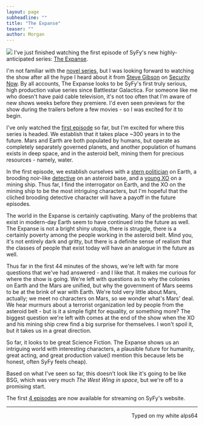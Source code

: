 ```yaml
---
layout: page
subheadline: ""
title: "The Expanse"
teaser: ""
author: Morgan
---
```


![](http://imgur.com/rkfkdAJ.jpg)
I've just finished watching the first episode of SyFy's new highly-anticipated series: [The Expanse](http://www.syfy.com/theexpanse).

I'm not familiar with the [novel series](https://en.wikipedia.org/wiki/The_Expanse_(novel_series)), but I was looking forward to watching the show after all the hype I heard about it from [Steve Gibson](https://twitter.com/sggrc) on [Security Now](https://twit.tv/shows/security-now). By all accounts, The Expanse looks to be SyFy's first truly serious, high production value series since Battlestar Galactica. For someone like me who doesn't have paid cable television, it's not too often that I'm aware of new shows weeks before they premiere. I'd even seen previews for the show during the trailers before a few movies - so I was excited for it to begin.

I've only watched the [first episode](http://www.syfy.com/theexpanse/videos/101-dulcinea) so far, but I'm excited for where this series is headed. We establish that it takes place ~300 years in to the future. Mars and Earth are both populated by humans, but operate as completely separately governed planets, and another population of humans exists in deep space, and in the asteroid belt, mining them for precious resources - namely, water.

In the first episode, we establish ourselves with a [stern politician](http://www.syfy.com/theexpanse/cast/chrisjen-avasarala/1) on Earth, a brooding noir-like [detective](http://www.syfy.com/theexpanse/cast/joe-miller/1) on an asteroid base, and a [young XO](http://www.syfy.com/theexpanse/cast/jim-holden/1) on a mining ship. Thus far, I find the interrogator on Earth, and the XO on the mining ship to be the most intriguing characters, but I'm hopeful that the cliched brooding detective character will have a payoff in the future episodes.

The world in the Expanse is certainly captivating. Many of the problems that exist in modern-day Earth seem to have continued into the future as well. The Expanse is not a bright shiny utopia, there is struggle, there is a certainly poverty among the people working in the asteroid belt. Mind you, it's not entirely dark and gritty, but there is a definite sense of realism that the classes of people that exist today will have an analogue in the future as well.

Thus far in the first 44 minutes of the shows, we're left with far more questions that we've had answered - and I like that. It makes me curious for where the show is going. We're left with questions as to why the colonies on Earth and the Mars are unified, but why the government of Mars seems to be at the brink of war with Earth. We're told very little about Mars, actually; we meet no characters on Mars, so we wonder what's Mars' deal. We hear murmurs about a terrorist organization led by people from the asteroid belt - but is it a simple fight for equality, or something more? The biggest question we're left with comes at the end of the show when the XO and his mining ship crew find a big surprise for themselves. I won't spoil it, but it takes us in a great direction.

So far, it looks to be great Science Fiction. The Expanse shows us an intriguing world with interesting characters, a plausible future for humanity, great acting, and great production value(I mention this because lets be honest, often SyFy feels cheap).

Based on what I've seen so far, this doesn't look like it's going to be like BSG, which was very much _The West Wing in space_, but we're off to a promising start.

The first [4 episodes](http://www.syfy.com/theexpanse/episodes) are now available for streaming on SyFy's website.

---
<p align="right">Typed on my white alps64</p>
